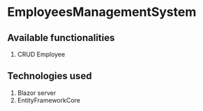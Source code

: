 # EmployeesManagementSystem

## Available functionalities
1) CRUD Employee


## Technologies used
1) Blazor server
2) EntityFrameworkCore
